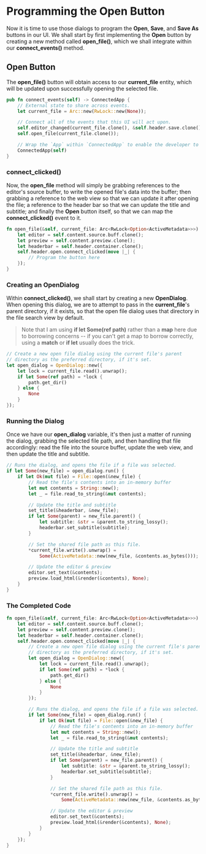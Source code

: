 # Programming the Open Button

Now it is time to use those dialogs to program the **Open**, **Save**, and
**Save As** buttons in our UI. We shall start by first implementing the
**Open** button by creating a new method called **open_file()**, which we
shall integrate within our **connect_events()** method.

## Open Button

The **open_file()** button will obtain access to our **current_file**
entity, which will be updated upon successfully opening the selected
file.

```rust
pub fn connect_events(self) -> ConnectedApp {
    // External state to share across events.
    let current_file = Arc::new(RwLock::new(None));

    // Connect all of the events that this UI will act upon.
    self.editor_changed(current_file.clone(), &self.header.save.clone());
    self.open_file(current_file.clone());

    // Wrap the `App` within `ConnectedApp` to enable the developer to execute the program.
    ConnectedApp(self)
}
```

### connect_clicked()

Now, the **open_file** method will simply be grabbing references to the editor's
source buffer, to write the opened file's data into the buffer; then grabbing a
reference to the web view so that we can update it after opening the file; a
reference to the header bar so that we can update the title and subtitle; and
finally the **Open** button itself, so that we can map the **connect_clicked()**
event to it.

```rust
fn open_file(&self, current_file: Arc<RwLock<Option<ActiveMetadata>>>) {
    let editor = self.content.source.buff.clone();
    let preview = self.content.preview.clone();
    let headerbar = self.header.container.clone();
    self.header.open.connect_clicked(move |_| {
        // Program the button here
    });
}
```

### Creating an OpenDialog

Within **connect_clicked()**, we shall start by creating a new **OpenDialog**.
When opening this dialog, we are to attempt to pass in the **current_file**'s
parent directory, if it exists, so that the open file dialog uses that
directory in the file search view by default.

> Note that I am using **if let Some(ref path)** rather than a **map**
> here due to borrowing concerns -- if you can't get a map to borrow correctly,
> using a **match** or **if let** usually does the trick.

```rust
// Create a new open file dialog using the current file's parent
// directory as the preferred directory, if it's set.
let open_dialog = OpenDialog::new({
    let lock = current_file.read().unwrap();
    if let Some(ref path) = *lock {
        path.get_dir()
    } else {
        None
    }
});
```

### Running the Dialog

Once we have our **open_dialog** variable, it's then just a matter of running
the dialog, grabbing the selected file path, and then handling that file
accordingly: read the file into the source buffer, update the web view,
and then update the title and subtitle.

```rust
// Runs the dialog, and opens the file if a file was selected.
if let Some(new_file) = open_dialog.run() {
    if let Ok(mut file) = File::open(&new_file) {
        // Read the file's contents into an in-memory buffer
        let mut contents = String::new();
        let _ = file.read_to_string(&mut contents);

        // Update the title and subtitle
        set_title(&headerbar, &new_file);
        if let Some(parent) = new_file.parent() {
            let subtitle: &str = &parent.to_string_lossy();
            headerbar.set_subtitle(subtitle);
        }

        // Set the shared file path as this file.
        *current_file.write().unwrap() =
            Some(ActiveMetadata::new(new_file, &contents.as_bytes()));

        // Update the editor & preview
        editor.set_text(&contents);
        preview.load_html(&render(&contents), None);
    }
}
```

### The Completed Code

```rust
fn open_file(&self, current_file: Arc<RwLock<Option<ActiveMetadata>>>) {
    let editor = self.content.source.buff.clone();
    let preview = self.content.preview.clone();
    let headerbar = self.header.container.clone();
    self.header.open.connect_clicked(move |_| {
        // Create a new open file dialog using the current file's parent
        // directory as the preferred directory, if it's set.
        let open_dialog = OpenDialog::new({
            let lock = current_file.read().unwrap();
            if let Some(ref path) = *lock {
                path.get_dir()
            } else {
                None
            }
        });

        // Runs the dialog, and opens the file if a file was selected.
        if let Some(new_file) = open_dialog.run() {
            if let Ok(mut file) = File::open(&new_file) {
                // Read the file's contents into an in-memory buffer
                let mut contents = String::new();
                let _ = file.read_to_string(&mut contents);

                // Update the title and subtitle
                set_title(&headerbar, &new_file);
                if let Some(parent) = new_file.parent() {
                    let subtitle: &str = &parent.to_string_lossy();
                    headerbar.set_subtitle(subtitle);
                }

                // Set the shared file path as this file.
                *current_file.write().unwrap() =
                    Some(ActiveMetadata::new(new_file, &contents.as_bytes()));

                // Update the editor & preview
                editor.set_text(&contents);
                preview.load_html(&render(&contents), None);
            }
        }
    });
}
```